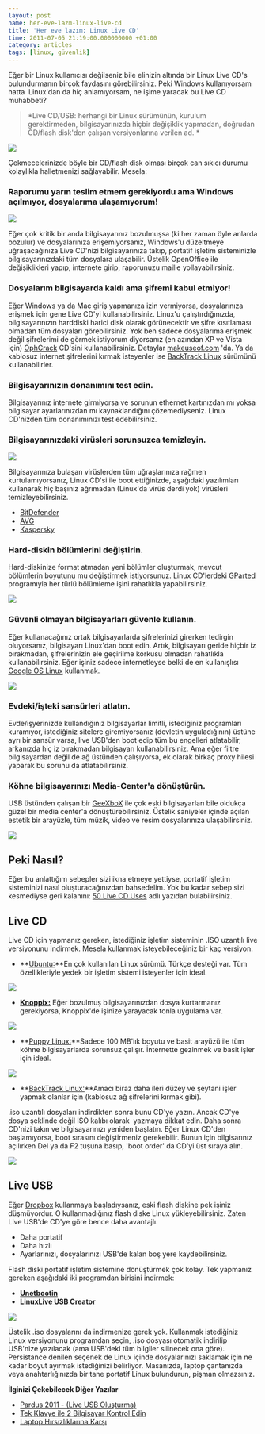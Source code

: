 ```yaml
--- 
layout: post 
name: her-eve-lazm-linux-live-cd 
title: 'Her eve lazım: Linux Live CD' 
time: 2011-07-05 21:19:00.000000000 +01:00 
category: articles
tags: [linux, güvenlik]
---
```

Eğer bir Linux kullanıcısı değilseniz bile elinizin altında bir Linux Live CD's bulundurmanın birçok faydasını görebilirsiniz. Peki Windows kullanıyorsam hatta  Linux'dan da hiç anlamıyorsam, ne işime yaracak bu Live CD muhabbeti?

> *Live CD/USB: herhangi bir Linux sürümünün, kurulum gerektirmeden, bilgisayarınızda hiçbir değişiklik yapmadan, doğrudan CD/flash disk'den çalışan versiyonlarına verilen ad. *

[![]({{site.url}}/images/bootable-ubuntu-usb-flash-drive.jpg)]({{site.url}}/images/bootable-ubuntu-usb-flash-drive.jpg)

Çekmecelerinizde böyle bir CD/flash disk olması birçok can sıkıcı durumu kolaylıkla halletmenizi sağlayabilir. Mesela:

### Raporumu yarın teslim etmem gerekiyordu ama Windows açılmıyor, dosyalarıma ulaşamıyorum!

[![]({{site.url}}/images/boot_error.jpg)]({{site.url}}/images/boot_error.jpg)

Eğer çok kritik bir anda bilgisayarınız bozulmuşsa (ki her zaman öyle anlarda bozulur) ve dosyalarınıza erişemiyorsanız, Windows'u düzeltmeye uğraşacağınıza Live CD'nizi bilgisayarınıza takıp, portatif işletim sisteminizle bilgisayarınızdaki tüm dosyalara ulaşabilir. Üstelik OpenOffice ile değişiklikleri yapıp, internete girip, raporunuzu maille yollayabilirsiniz.

### Dosyalarım bilgisayarda kaldı ama şifremi kabul etmiyor!

Eğer Windows ya da Mac giriş yapmanıza izin vermiyorsa, dosyalarınıza erişmek için gene Live CD'yi kullanabilirsiniz. Linux'u çalıştırdığınızda, bilgisayarınızın harddiski harici disk olarak görünecektir ve şifre kısıtlaması olmadan tüm dosyaları görebilirsiniz.
Yok ben sadece dosyalarıma erişmek değil şifrelerimi de görmek istiyorum diyorsanız (en azından XP ve Vista için) [OphCrack](http://ophcrack.sourceforge.net/) CD'sini kullanabilirsiniz. Detaylar [makeuseof.com](http://www.makeuseof.com/tag/hack-windows-passwords-with-ophcrack/) 'da. Ya da kablosuz internet şifrelerini kırmak isteyenler ise [BackTrack Linux](http://www.backtrack-linux.org/) sürümünü kullanabilirler.

### Bilgisayarınızın donanımını test edin.

Bilgisayarınız internete girmiyorsa ve sorunun ethernet kartınızdan mı yoksa bilgisayar ayarlarınızdan mı kaynaklandığını çözemediyseniz. Linux CD'nizden tüm donanımınızı test edebilirsiniz.

### Bilgisayarınızdaki virüsleri sorunsuzca temizleyin. 

[![]({{site.url}}/images/virus-laptop-02.jpg)]({{site.url}}/images/virus-laptop-02.jpg)

Bilgisayarınıza bulaşan virüslerden tüm uğraşlarınıza rağmen kurtulamıyorsanız, Linux CD'si ile boot ettiğinizde, aşağıdaki yazılımları kullanarak hiç başınız ağrımadan (Linux'da virüs derdi yok) virüsleri temizleyebilirsiniz.

-   [BitDefender](http://www.makeuseof.com/tag/bitdefender-rescue-cd-removes-viruses-fails/)
-   [AVG](http://www.avg.com/us-en/226386)
-   [Kaspersky](http://www.makeuseof.com/tag/kaspersky-rescue-disk-saves-reinstalling-windows/)

### Hard-diskin bölümlerini değiştirin.

Hard-diskinize format atmadan yeni bölümler oluşturmak, mevcut bölümlerin boyutunu mu değiştirmek istiyorsunuz. Linux CD'lerdeki [GParted](http://www.makeuseof.com/tag/kaspersky-rescue-disk-saves-reinstalling-windows/) programıyla her türlü bölümleme işini rahatlıkla yapabilirsiniz.

[![]({{site.url}}/images/gparted.png)]({{site.url}}/images/gparted.png)

### Güvenli olmayan bilgisayarları güvenle kullanın.

Eğer kullanacağınız ortak bilgisayarlarda şifrelerinizi girerken tedirgin oluyorsanız, bilgisayarı Linux'dan boot edin. Artık, bilgisayarı geride hiçbir iz bırakmadan, şifrelerinizin ele geçirilme korkusu olmadan rahatlıkla kullanabilirsiniz.
Eğer işiniz sadece internetleyse belki de en kullanışlısı [Google OS Linux](http://getchrome.eu/download.php) kullanmak.

[![]({{site.url}}/images/screenshotom.png)]({{site.url}}/images/screenshotom.png)

### Evdeki/işteki sansürleri atlatın.

Evde/işyerinizde kullandığınız bilgisayarlar limitli, istediğiniz programları kuramıyor, istediğiniz sitelere giremiyorsanız (devletin uyguladığının) üstüne ayrı bir sansür varsa, live USB'den boot edip tüm bu engelleri atlatabilir, arkanızda hiç iz bırakmadan bilgisayarı kullanabilirsiniz. Ama eğer filtre bilgisayardan değil de ağ üstünden çalışıyorsa, ek olarak birkaç proxy hilesi yaparak bu sorunu da atlatabilirsiniz.

### Köhne bilgisayarınızı Media-Center'a dönüştürün.

USB üstünden çalışan bir [GeeXboX](http://www.geexbox.org/screenshots/) ile çok eski bilgisayarları bile oldukça güzel bir media center'a dönüştürebilirsiniz. Üstelik saniyeler içinde açılan estetik bir arayüzle, tüm müzik, video ve resim dosyalarınıza ulaşabilirsiniz.

[![]({{site.url}}/images/xbmc-movies1.jpg)](http://www.geexbox.org/screenshots/)

Peki Nasıl?
-----------

Eğer bu anlattığım sebepler sizi ikna etmeye yettiyse, portatif işletim sisteminizi nasıl oluşturacağınızdan bahsedelim. Yok bu kadar sebep sizi kesmediyse geri kalanını: [50 Live CD Uses](http://www.scribd.com/doc/57464299/MakeUseOf-com-50-Live-CD-Uses) adlı yazıdan bulabilirsiniz.

Live CD
-------

Live CD için yapmanız gereken, istediğiniz işletim sisteminin .ISO uzantılı live versiyonunu indirmek. Mesela kullanmak isteyebileceğiniz bir kaç versiyon:

-   **[Ubuntu:](http://www.ubuntu.com/download/ubuntu/download)**En çok kullanılan Linux sürümü. Türkçe desteği var. Tüm özellikleriyle yedek bir işletim sistemi isteyenler için ideal.

[![](http://static.arstechnica.com/shell-windows.png)](http://www.ubuntu.com/download/ubuntu/download)

-   **[Knoppix:](http://www.knopper.net/knoppix/index-en.html)** Eğer bozulmuş bilgisayarınızdan dosya kurtarmanız gerekiyorsa, Knoppix'de işinize yarayacak tonla uygulama var.

[![](http://www.pendrivelinux.com/wp-content/uploads/knoppix11.jpg)](http://www.knopper.net/knoppix/index-en.html)

-   **[Puppy Linux:](http://puppylinux.com/)**Sadece 100 MB'lık boyutu ve basit arayüzü ile tüm köhne bilgisayarlarda sorunsuz çalışır. İnternette gezinmek ve basit işler için ideal.

[![](http://cache.lifehacker.com/assets/resources/2007/12/puppy-linux.png)](http://puppylinux.com/)

-   **[BackTrack Linux:](http://www.backtrack-linux.org/)**Amacı biraz daha ileri düzey ve şeytani işler yapmak olanlar için (kablosuz ağ şifrelerini kırmak gibi).

.iso uzantılı dosyaları indirdikten sonra bunu CD'ye yazın. Ancak CD'ye dosya şeklinde değil ISO kalıbı olarak  yazmaya dikkat edin. Daha sonra CD'nizi takın ve bilgisayarınızı yeniden başlatın. Eğer Linux CD'den başlamıyorsa, boot sırasını değiştirmeniz gerekebilir. Bunun için bilgisarınız açılırken Del ya da F2 tuşuna basıp, 'boot order' da CD'yi üst sıraya alın.

[![]({{site.url}}/images/bios.jpg)]({{site.url}}/images/bios.jpg)

Live USB
--------

Eğer [Dropbox](http://asuyatuyolar.blogspot.com/2009/12/dropbox.html) kullanmaya başladıysanız, eski flash diskine pek işiniz düşmüyordur. O kullanmadığınız flash diske Linux yükleyebilirsiniz. Zaten Live USB'de CD'ye göre bence daha avantajlı.

-   Daha portatif
-   Daha hızlı
-   Ayarlarınızı, dosyalarınızı USB'de kalan boş yere kaydebilirsiniz.

Flash diski portatif işletim sistemine dönüştürmek çok kolay. Tek yapmanız gereken aşağıdaki iki programdan birisini indirmek:

-   **[Unetbootin](http://unetbootin.sourceforge.net/)**
-   **[LinuxLive USB Creator](http://www.linuxliveusb.com/en/home)**

[![](http://www.linuxliveusb.com/images/stories/screenshots/2.jpg)](http://www.linuxliveusb.com/en/home)

Üstelik .iso dosyalarını da indirmenize gerek yok. Kullanmak istediğiniz Linux versiyonunu programdan seçin, .iso dosyası otomatik indirilip USB'nize yazılacak (ama USB'deki tüm bilgiler silinecek ona göre). Persistance denilen seçenek de Linux içinde dosyalarınızı saklamak için ne kadar boyut ayırmak istediğinizi belirliyor.
Masanızda, laptop çantanızda veya anahtarlığınızda bir tane portatif Linux bulundurun, pişman olmazsınız.

**İlginizi Çekebilecek Diğer Yazılar**

-   [Pardus 2011 - (Live USB Oluşturma)](http://asuyatuyolar.org/2011/01/pardus-2011-ckt.html)
-   [Tek Klavye ile 2 Bilgisayar Kontrol Edin](http://asuyatuyolar.org/2011/04/tek-klavye-ile-iki-bilgisayar-kontrol.html)
-   [Laptop Hırsızlıklarına Karşı](http://asuyatuyolar.org/2011/04/laptop-hrszlklarna-kars.html)

